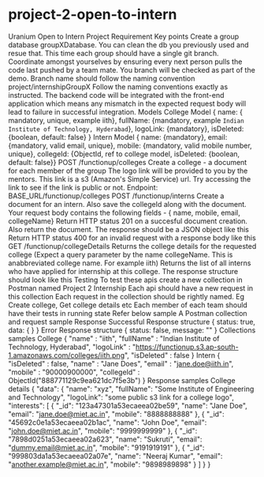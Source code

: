 # project-2-open-to-intern
Uranium Open to Intern Project Requirement Key points Create a group database groupXDatabase. You can clean the db you previously used and resue that. This time each group should have a single git branch. Coordinate amongst yourselves by ensuring every next person pulls the code last pushed by a team mate. You branch will be checked as part of the demo. Branch name should follow the naming convention project/internshipGroupX Follow the naming conventions exactly as instructed. The backend code will be integrated with the front-end application which means any mismatch in the expected request body will lead to failure in successful integration. Models College Model { name: { mandatory, unique, example iith}, fullName: {mandatory, example `Indian Institute of Technology, Hyderabad`}, logoLink: {mandatory}, isDeleted: {boolean, default: false} } Intern Model { name: {mandatory}, email: {mandatory, valid email, unique}, mobile: {mandatory, valid mobile number, unique}, collegeId: {ObjectId, ref to college model, isDeleted: {boolean, default: false}} POST /functionup/colleges Create a college - a document for each member of the group  The logo link will be provided to you by the mentors. This link is a s3 (Amazon's Simple Service) url. Try accessing the link to see if the link is public or not.  Endpoint: BASE_URL/functionup/colleges  POST /functionup/interns Create a document for an intern.  Also save the collegeId along with the document. Your request body contains the following fields - { name, mobile, email, collegeName}  Return HTTP status 201 on a succesful document creation. Also return the document. The response should be a JSON object like this  Return HTTP status 400 for an invalid request with a response body like this  GET /functionup/collegeDetails Returns the college details for the requested college (Expect a query parameter by the name collegeName. This is anabbreviated college name. For example iith) Returns the list of all interns who have applied for internship at this college. The response structure should look like this Testing To test these apis create a new collection in Postman named Project 2 Internship Each api should have a new request in this collection Each request in the collection should be rightly named. Eg Create college, Get college details etc Each member of each team should have their tests in running state Refer below sample  A Postman collection and request sample  Response Successful Response structure {   status: true,   data: {    } } Error Response structure {   status: false,   message: "" } Collections samples College {     "name" : "iith",     "fullName" : "Indian Institute of Technology, Hyderabad",     "logoLink" : "https://functionup.s3.ap-south-1.amazonaws.com/colleges/iith.png",     "isDeleted" : false } Intern    {     "isDeleted" : false,     "name" : "Jane Does",     "email" : "jane.doe@iith.in",     "mobile" : "90000900000",     "collegeId" : ObjectId("888771129c9ea621dc7f5e3b") } Response samples College details {   "data": {     "name": "xyz",     "fullName": "Some Institute of Engineering and Technology",     "logoLink": "some public s3 link for a college logo",     "interests": [       {         "_id": "123a47301a53ecaeea02be59",         "name": "Jane Doe",         "email": "jane.doe@miet.ac.in",         "mobile": "8888888888"       },       {         "_id": "45692c0e1a53ecaeea02b1ac",         "name": "John Doe",         "email": "john.doe@miet.ac.in",         "mobile": "9999999999"       },       {         "_id": "7898d0251a53ecaeea02a623",         "name": "Sukruti",         "email": "dummy.email@miet.ac.in",         "mobile": "9191919191"       },       {         "_id": "999803da1a53ecaeea02a07e",         "name": "Neeraj Kumar",         "email": "another.example@miet.ac.in",         "mobile": "9898989898"       }     ]   } }
